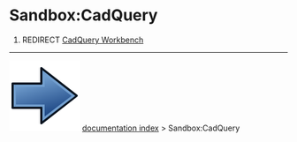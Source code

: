 # Sandbox:CadQuery
1.  REDIRECT [CadQuery Workbench](CadQuery_Workbench.md)



---
![](images/Button_right.svg) [documentation index](../README.md) > Sandbox:CadQuery
